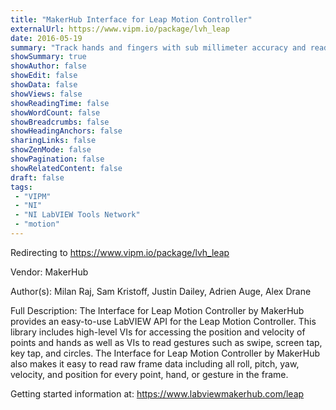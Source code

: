 ```yaml
---
title: "MakerHub Interface for Leap Motion Controller"
externalUrl: https://www.vipm.io/package/lvh_leap
date: 2016-05-19
summary: "Track hands and fingers with sub millimeter accuracy and read user gestures."
showSummary: true
showAuthor: false
showEdit: false
showData: false
showViews: false
showReadingTime: false
showWordCount: false
showBreadcrumbs: false
showHeadingAnchors: false
sharingLinks: false
showZenMode: false
showPagination: false
showRelatedContent: false
draft: false
tags:
 - "VIPM"
 - "NI"
 - "NI LabVIEW Tools Network"
 - "motion"
---
```


Redirecting to https://www.vipm.io/package/lvh_leap

Vendor: MakerHub

Author(s): Milan Raj, Sam Kristoff, Justin Dailey, Adrien Auge, Alex Drane
 
Full Description:
The Interface for Leap Motion Controller by MakerHub provides an easy-to-use LabVIEW API for the Leap Motion Controller. This library includes high-level VIs for accessing the position and velocity of points and hands as well as VIs to read gestures such as swipe, screen tap, key tap, and circles. The Interface for Leap Motion Controller by MakerHub also makes it easy to read raw frame data including all roll, pitch, yaw, velocity, and position for every point, hand, or gesture in the frame.

Getting started information at: https://www.labviewmakerhub.com/leap
